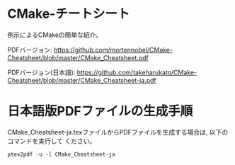 # CMake-チートシート

例示によるCMakeの簡単な紹介。

PDFバージョン:
https://github.com/mortennobel/CMake-Cheatsheet/blob/master/CMake_Cheatsheet.pdf

PDFバージョン(日本語):
https://github.com/takeharukato/CMake-Cheatsheet/blob/master/CMake_Cheatsheet-ja.pdf

# 日本語版PDFファイルの生成手順

CMake_Cheatsheet-ja.texファイルからPDFファイルを生成する場合は, 以下のコマンドを実行して
ください。

```
ptex2pdf -u -l CMake_Cheatsheet-ja
```
